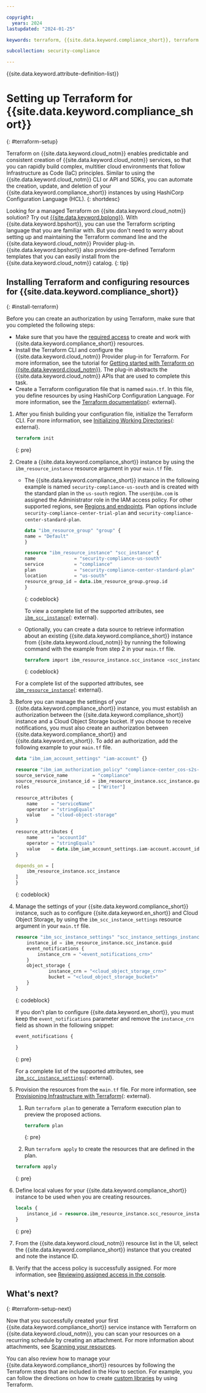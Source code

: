 ```yaml
---

copyright:
  years: 2024
lastupdated: "2024-01-25"

keywords: terraform, {{site.data.keyword.compliance_short}}, terraform setup, create instance

subcollection: security-compliance

---
```


{{site.data.keyword.attribute-definition-list}}


# Setting up Terraform for {{site.data.keyword.compliance_short}}
{: #terraform-setup}

Terraform on {{site.data.keyword.cloud_notm}} enables predictable and consistent creation of {{site.data.keyword.cloud_notm}} services, so that you can rapidly build complex, multitier cloud environments that follow Infrastructure as Code (IaC) principles. Similar to using the {{site.data.keyword.cloud_notm}} CLI or API and SDKs, you can automate the creation, update, and deletion of your {{site.data.keyword.compliance_short}} instances by using HashiCorp Configuration Language (HCL).
{: shortdesc}

Looking for a managed Terraform on {{site.data.keyword.cloud_notm}} solution? Try out [{{site.data.keyword.bplong}}](/docs/schematics?topic=schematics-getting-started). With {{site.data.keyword.bpshort}}, you can use the Terraform scripting language that you are familiar with. But you don't need to worry about setting up and maintaining the Terraform command line and the {{site.data.keyword.cloud_notm}} Provider plug-in. {{site.data.keyword.bpshort}} also provides pre-defined Terraform templates that you can easily install from the {{site.data.keyword.cloud_notm}} catalog.
{: tip}



## Installing Terraform and configuring resources for {{site.data.keyword.compliance_short}}
{: #install-terraform}

Before you can create an authorization by using Terraform, make sure that you completed the following steps:

* Make sure that you have the [required access](/docs/security-compliance?topic=security-compliance-assign-roles) to create and work with {{site.data.keyword.compliance_short}} resources.
* Install the Terraform CLI and configure the {{site.data.keyword.cloud_notm}} Provider plug-in for Terraform. For more information, see the tutorial for [Getting started with Terraform on {{site.data.keyword.cloud_notm}}](/docs/ibm-cloud-provider-for-terraform?topic=ibm-cloud-provider-for-terraform-getting-started). The plug-in abstracts the {{site.data.keyword.cloud_notm}} APIs that are used to complete this task.
* Create a Terraform configuration file that is named `main.tf`. In this file, you define resources by using HashiCorp Configuration Language. For more information, see the [Terraform documentation](https://developer.hashicorp.com/terraform/language){: external}.


1. After you finish building your configuration file, initialize the Terraform CLI. For more information, see [Initializing Working Directories](https://developer.hashicorp.com/terraform/cli/init){: external}.

   ```terraform
   terraform init
   ```
   {: pre}

2. Create a {{site.data.keyword.compliance_short}} instance by using the `ibm_resource_instance` resource argument in your `main.tf` file.

    * The {{site.data.keyword.compliance_short}} instance in the following example is named `security-compliance-us-south` and is created with the standard plan in the `us-south` region. The `user@ibm.com` is assigned the Administrator role in the IAM access policy. For other supported regions, see [Regions and endpoints](/docs/security-compliance?topic=security-compliance-endpoints). Plan options include `security-compliance-center-trial-plan` and `security-compliance-center-standard-plan`.

        ```terraform
        data "ibm_resource_group" "group" {
        name = "Default"
        }

        resource "ibm_resource_instance" "scc_instance" {
        name              = "security-compliance-us-south"
        service           = "compliance"
        plan              = "security-compliance-center-standard-plan"
        location          = "us-south"
        resource_group_id = data.ibm_resource_group.group.id
        }
        ```
        {: codeblock}

        To view a complete list of the supported attributes, see [`ibm_scc_instance`](https://registry.terraform.io/providers/IBM-Cloud/ibm/latest/docs/resources/scc_instance){: external}.

    * Optionally, you can create a data source to retrieve information about an existing {{site.data.keyword.compliance_short}} instance from {{site.data.keyword.cloud_notm}} by running the following command with the example from step 2 in your `main.tf` file. 

        ```terraform
        terraform import ibm_resource_instance.scc_instance <scc_instance_crn>
        
        ```
        {: codeblock}

   For a complete list of the supported attributes, see [`ibm_resource_instance`](https://registry.terraform.io/providers/IBM-Cloud/ibm/latest/docs/data-sources/resource_instance){: external}.

3. Before you can manage the settings of your {{site.data.keyword.compliance_short}} instance, you must establish an authorization between the {{site.data.keyword.compliance_short}} instance and a Cloud Object Storage bucket. If you choose to receive notifications, you must also create an authorization between {{site.data.keyword.compliance_short}} and {{site.data.keyword.en_short}}. To add an authorization, add the following example to your `main.tf` file.

    ```terraform
    data "ibm_iam_account_settings" "iam-account" {}

    resource "ibm_iam_authorization_policy" "compliance-center_cos-s2s-access" {
    source_service_name         = "compliance"
    source_resource_instance_id = ibm_resource_instance.scc_instance.guid
    roles                       = ["Writer"]

    resource_attributes {
        name     = "serviceName"
        operator = "stringEquals"
        value    = "cloud-object-storage"
    }

    resource_attributes {
        name     = "accountId"
        operator = "stringEquals"
        value    = data.ibm_iam_account_settings.iam-account.account_id
    }

    depends_on = [
        ibm_resource_instance.scc_instance
    ]
    }   
    ```
    {: codeblock}

4. Manage the settings of your {{site.data.keyword.compliance_short}} instance, such as to configure {{site.data.keyword.en_short}} and Cloud Object Storage, by using the `ibm_scc_instance_settings` resource argument in your `main.tf` file.

    ```terraform
    resource "ibm_scc_instance_settings" "scc_instance_settings_instance" {
        instance_id = ibm_resource_instance.scc_instance.guid
        event_notifications {
            instance_crn = "<event_notifications_crn>"
        }
        object_storage {
                instance_crn = "<cloud_object_storage_crn>"
                bucket = "<cloud_object_storage_bucket>"
        }
    }
    ```
    {: codeblock}

    If you don't plan to configure {{site.data.keyword.en_short}}, you must keep the `event_notifications` parameter and remove the `instance_crn` field as shown in the following snippet: 

    ```terraform
    event_notifications {

    }
    ```
    {: pre}


   For a complete list of the supported attributes, see [`ibm_scc_instance_settings`](https://registry.terraform.io/providers/IBM-Cloud/ibm/latest/docs/resources/scc_instance_settings){: external}.

5. Provision the resources from the `main.tf` file. For more information, see [Provisioning Infrastructure with Terraform](https://developer.hashicorp.com/terraform/cli/run){: external}.

   1. Run `terraform plan` to generate a Terraform execution plan to preview the proposed actions.

        ```terraform
        terraform plan
        ```
        {: pre}

   2. Run `terraform apply` to create the resources that are defined in the plan.

    ```terraform
    terraform apply
    ```
    {: pre}

6. Define local values for your {{site.data.keyword.compliance_short}} instance to be used when you are creating resources.

    ```terraform
    locals {
        instance_id = resource.ibm_resource_instance.scc_resource_instance.guid
    }
    ```
   {: pre}

7. From the {{site.data.keyword.cloud_notm}} resource list in the UI, select the {{site.data.keyword.compliance_short}} instance that you created and note the instance ID.
8. Verify that the access policy is successfully assigned. For more information, see [Reviewing assigned access in the console](/docs/account?topic=account-assign-access-resources#review-your-access-console).


## What's next?
{: #terraform-setup-next}

Now that you successfully created your first {{site.data.keyword.compliance_short}} service instance with Terraform on {{site.data.keyword.cloud_notm}}, you can scan your resources on a recurring schedule by creating an attachment. For more information about attachments, see [Scanning your resources](/docs/security-compliance?topic=security-compliance-scan-resources&interface=terraform).

You can also review how to manage your {{site.data.keyword.compliance_short}} resources by following the Terraform steps that are included in the How to section. For example, you can follow the directions on how to create [custom libraries](/docs/security-compliance?topic=security-compliance-custom-library&interface=api&code=curl) by using Terraform.

